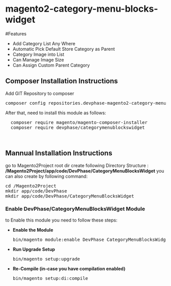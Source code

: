 # magento2-category-menu-blocks-widget

#Features
<ul>
<li>Add Category List Any Where</li>
<li>Automatic Pick Default Store Category as Parent</li>
<li>Category Image into List</li>
<li>Can Manage Image Size</li>
<li>Can Assign Custom Parent Category</li>
</ul>

<h2>Composer Installation Instructions</h2>
Add GIT Repository to composer
<pre>
composer config repositories.devphase-magento2-category-menu-blocks-widget vcs https://github.com/devphase/magento2-category-menu-blocks-widget/
</pre>

After that, need to install this module as follows:
<pre>
  composer require magento/magento-composer-installer
  composer require devphase/categorymenublockswidget
</pre>


<br/>
<h2> Mannual Installation Instructions</h2>
go to Magento2Project root dir 
create following Directory Structure :<br/>
<strong>/Magento2Project/app/code/DevPhase/CategoryMenuBlocksWidget</strong>
you can also create by following command:
<pre>
cd /Magento2Project
mkdir app/code/DevPhase
mkdir app/code/DevPhase/CategoryMenuBlocksWidget
</pre>



<h3> Enable DevPhase/CategoryMenuBlocksWidget Module</h3>
to Enable this module you need to follow these steps:

<ul>
<li>
<strong>Enable the Module</strong>
<pre>bin/magento module:enable DevPhase_CategoryMenuBlocksWidget</pre></li>
<li>
<strong>Run Upgrade Setup</strong>
<pre>bin/magento setup:upgrade</pre></li>
<li>
<strong>Re-Compile (in-case you have compilation enabled)</strong>
	<pre>bin/magento setup:di:compile</pre>
</li>
</ul>

